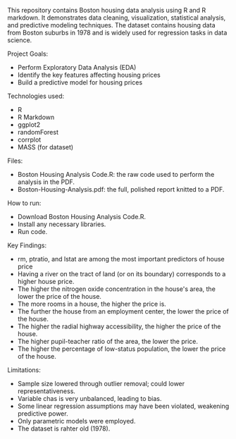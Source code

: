 This repository contains Boston housing data analysis using R and R markdown. It demonstrates data cleaning, visualization, statistical analysis, and predictive modeling techniques.
The dataset contains housing data from Boston suburbs in 1978 and is widely used for regression tasks in data science.

Project Goals:
- Perform Exploratory Data Analysis (EDA)
- Identify the key features affecting housing prices
- Build a predictive model for housing prices

Technologies used:
- R
- R Markdown
- ggplot2
- randomForest
- corrplot
- MASS (for dataset)

Files:
- Boston Housing Analysis Code.R: the raw code used to perform the analysis in the PDF.
- Boston-Housing-Analysis.pdf: the full, polished report knitted to a PDF.

How to run:
- Download Boston Housing Analysis Code.R.
- Install any necessary libraries.
- Run code.

Key Findings:
- rm, ptratio, and lstat are among the most important predictors of house price
- Having a river on the tract of land (or on its boundary) corresponds to a higher house price.
- The higher the nitrogen oxide concentration in the house's area, the lower the price of the house.
- The more rooms in a house, the higher the price is.
- The further the house from an employment center, the lower the price of the house.
- The higher the radial highway accessibility, the higher the price of the house.
- The higher pupil-teacher ratio of the area, the lower the price.
- The higher the percentage of low-status population, the lower the price of the house.

Limitations:
- Sample size lowered through outlier removal; could lower representativeness.
- Variable chas is very unbalanced, leading to bias.
- Some linear regression assumptions may have been violated, weakening predictive power.
- Only parametric models were employed.
- The dataset is rahter old (1978).
